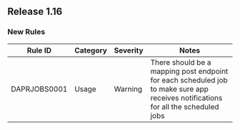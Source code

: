﻿## Release 1.16

### New Rules

Rule ID | Category | Severity | Notes
--------|----------|----------|--------------------
DAPRJOBS0001| Usage    | Warning  | There should be a mapping post endpoint for each scheduled job to make sure app receives notifications for all the scheduled jobs
